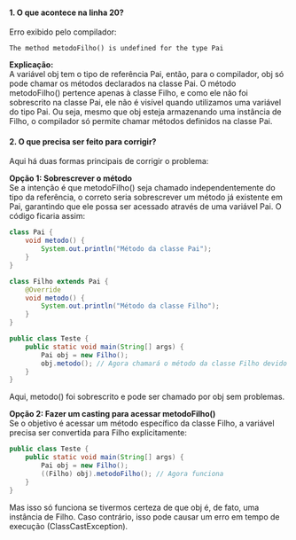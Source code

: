 #### 1. O que acontece na linha 20? ####
Erro exibido pelo compilador:
```pgsql
The method metodoFilho() is undefined for the type Pai
```

**Explicação:**  
A variável obj tem o tipo de referência Pai, então, para o compilador, obj só pode chamar os métodos declarados na classe Pai. O método metodoFilho() pertence apenas à classe Filho, e como ele não foi sobrescrito na classe Pai, ele não é visível quando utilizamos uma variável do tipo Pai.
Ou seja, mesmo que obj esteja armazenando uma instância de Filho, o compilador só permite chamar métodos definidos na classe Pai.

#### 2. O que precisa ser feito para corrigir? ####
Aqui há duas formas principais de corrigir o problema:

**Opção 1: Sobrescrever o método**  
Se a intenção é que metodoFilho() seja chamado independentemente do tipo da referência, o correto seria sobrescrever um método já existente em Pai, garantindo que ele possa ser acessado através de uma variável Pai. O código ficaria assim:
```java
class Pai {
    void metodo() {
        System.out.println("Método da classe Pai");
    }
}

class Filho extends Pai {
    @Override
    void metodo() {
        System.out.println("Método da classe Filho");
    }
}

public class Teste {
    public static void main(String[] args) {
        Pai obj = new Filho();
        obj.metodo(); // Agora chamará o método da classe Filho devido ao polimorfismo.
    }
}
```
Aqui, metodo() foi sobrescrito e pode ser chamado por obj sem problemas.

**Opção 2: Fazer um casting para acessar metodoFilho()**  
Se o objetivo é acessar um método específico da classe Filho, a variável precisa ser convertida para Filho explicitamente:

```java
public class Teste {
    public static void main(String[] args) {
        Pai obj = new Filho();
        ((Filho) obj).metodoFilho(); // Agora funciona
    }
}
```
Mas isso só funciona se tivermos certeza de que obj é, de fato, uma instância de Filho. Caso contrário, isso pode causar um erro em tempo de execução (ClassCastException).
